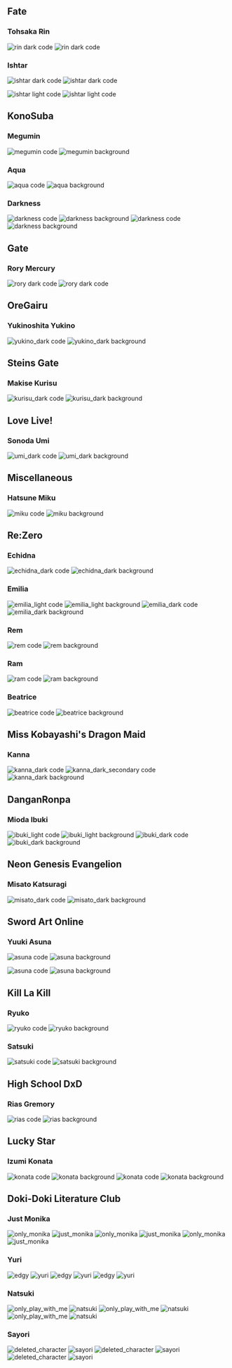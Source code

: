 Fate
---

### Tohsaka Rin

![rin dark code](../assets/screenshots/fate/rin_dark_code.png)
![rin dark code](../assets/screenshots/fate/rin_dark_background.png)

### Ishtar


![ishtar dark code](../assets/screenshots/fate/ishtar_dark_code.png)
![ishtar dark code](../assets/screenshots/fate/ishtar_dark_background.png)

![ishtar light code](../assets/screenshots/fate/ishtar_light_code.png)
![ishtar light code](../assets/screenshots/fate/ishtar_light_background.png)


KonoSuba
---

### Megumin

![megumin code](../assets/screenshots/konoSuba/megumin_code.png)
![megumin background](../assets/screenshots/konoSuba/megumin_background.png)

### Aqua

![aqua code](../assets/screenshots/konoSuba/aqua_dark_code.png)
![aqua background](../assets/screenshots/konoSuba/aqua_dark_background.png)

### Darkness

![darkness code](../assets/screenshots/konoSuba/darkness_dark_code.png)
![darkness background](../assets/screenshots/konoSuba/darkness_dark_background.png)
![darkness code](../assets/screenshots/konoSuba/darkness_light_code.png)
![darkness background](../assets/screenshots/konoSuba/darkness_light_background.png)

Gate
---

### Rory Mercury

![rory dark code](../assets/screenshots/gate/rory_dark_code.png)
![rory dark code](../assets/screenshots/gate/rory_dark_background.png)

OreGairu
---

### Yukinoshita Yukino
![yukino_dark code](../assets/screenshots/oreGairu/yukino_dark_code.png)
![yukino_dark background](../assets/screenshots/oreGairu/yukino_dark_background.png)


Steins Gate
---

### Makise Kurisu
![kurisu_dark code](../assets/screenshots/steinsGate/kurisu_dark_code.png)
![kurisu_dark background](../assets/screenshots/steinsGate/kurisu_dark_background.png)

Love Live!
---

### Sonoda Umi
![umi_dark code](../assets/screenshots/loveLive/umi_dark_code.png)
![umi_dark background](../assets/screenshots/loveLive/umi_dark_background.png)


Miscellaneous
---

### Hatsune Miku

![miku code](../assets/screenshots/miscellaneous/miku_code.png)
![miku background](../assets/screenshots/miscellaneous/miku_background.png)

Re:Zero
---

### Echidna
![echidna_dark code](../assets/screenshots/reZero/echidna_dark_code.png)
![echidna_dark background](../assets/screenshots/reZero/echidna_dark_background.png)

### Emilia
![emilia_light code](../assets/screenshots/reZero/emilia_light_code.png)
![emilia_light background](../assets/screenshots/reZero/emilia_light_background.png)
![emilia_dark code](../assets/screenshots/reZero/emilia_dark_code.png)
![emilia_dark background](../assets/screenshots/reZero/emilia_dark_background.png)

### Rem
![rem code](../assets/screenshots/reZero/rem_code.png)
![rem background](../assets/screenshots/reZero/rem_background.png)

### Ram
![ram code](../assets/screenshots/reZero/ram_code.png)
![ram background](../assets/screenshots/reZero/ram_background.png)

### Beatrice
![beatrice code](../assets/screenshots/reZero/beatrice_code.png)
![beatrice background](../assets/screenshots/reZero/beatrice_background.png)

Miss Kobayashi's Dragon Maid
----

### Kanna
![kanna_dark code](../assets/screenshots/dragonMaid/kanna_dark_code.png)
![kanna_dark_secondary code](../assets/screenshots/dragonMaid/kanna_dark_code_secondary.png)
![kanna_dark background](../assets/screenshots/dragonMaid/kanna_dark_background.png)


DanganRonpa
---

### Mioda Ibuki
![ibuki_light code](../assets/screenshots/danganRonpa/ibuki_light_code.png)
![ibuki_light background](../assets/screenshots/danganRonpa/ibuki_light_background.png)
![ibuki_dark code](../assets/screenshots/danganRonpa/ibuki_dark_code.png)
![ibuki_dark background](../assets/screenshots/danganRonpa/ibuki_dark_background.png)

Neon Genesis Evangelion
---

### Misato Katsuragi

![misato_dark code](../assets/screenshots/eva/misato_dark_code.png)
![misato_dark background](../assets/screenshots/eva/misato_dark_background.png)


Sword Art Online
---
### Yuuki Asuna
![asuna code](../assets/screenshots/sao/asuna_light_code.png)
![asuna background](../assets/screenshots/sao/asuna_light_background.png)

![asuna code](../assets/screenshots/sao/asuna_dark_code.png)
![asuna background](../assets/screenshots/sao/asuna_dark_background.png)

Kill La Kill
---

### Ryuko
![ryuko code](../assets/screenshots/killLaKill/ryuko_code.png)
![ryuko background](../assets/screenshots/killLaKill/ryuko_background.png)

### Satsuki
![satsuki code](../assets/screenshots/killLaKill/satsuki_code.png)
![satsuki background](../assets/screenshots/killLaKill/satsuki_background.png)

High School DxD
---

### Rias Gremory
![rias code](../assets/screenshots/dxd/rias_dark_code.png)
![rias background](../assets/screenshots/dxd/rias_dark_background.png)

Lucky Star
---

### Izumi Konata
![konata code](../assets/screenshots/luckyStar/konata_dark_code.png)
![konata background](../assets/screenshots/luckyStar/konata_dark_background.png)
![konata code](../assets/screenshots/luckyStar/konata_dark_secondary_code.png)
![konata background](../assets/screenshots/luckyStar/konata_dark_secondary_background.png)

Doki-Doki Literature Club
---

### Just Monika
![only_monika](../assets/screenshots/only_monika_code.png)
![just_monika](../assets/screenshots/just_monika_code.png)
![only_monika](../assets/screenshots/only_monika_background_normal.png)
![just_monika](../assets/screenshots/just_monika_background_normal.png)
![only_monika](../assets/screenshots/only_monika_background_special.png)
![just_monika](../assets/screenshots/just_monika_background_special.png)

### Yuri

![edgy](../assets/screenshots/edgy_code.png)
![yuri](../assets/screenshots/yuri_code.png)
![edgy](../assets/screenshots/edgy_background_normal.png)
![yuri](../assets/screenshots/yuri_background_normal.png)
![edgy](../assets/screenshots/edgy_background_special.png)
![yuri](../assets/screenshots/yuri_background_special.png)

### Natsuki

![only_play_with_me](../assets/screenshots/only_play_with_me_code.png)
![natsuki](../assets/screenshots/natsuki_code.png)
![only_play_with_me](../assets/screenshots/only_play_with_me_background_normal.png)
![natsuki](../assets/screenshots/natsuki_background_normal.png)
![only_play_with_me](../assets/screenshots/only_play_with_me_background_special.png)
![natsuki](../assets/screenshots/natsuki_background_special.png)

### Sayori

![deleted_character](../assets/screenshots/deleted_character_code.png)
![sayori](../assets/screenshots/sayori_code.png)
![deleted_character](../assets/screenshots/deleted_character_background_normal.png)
![sayori](../assets/screenshots/sayori_background_normal.png)
![deleted_character](../assets/screenshots/deleted_character_background_special.png)
![sayori](../assets/screenshots/sayori_background_special.png)